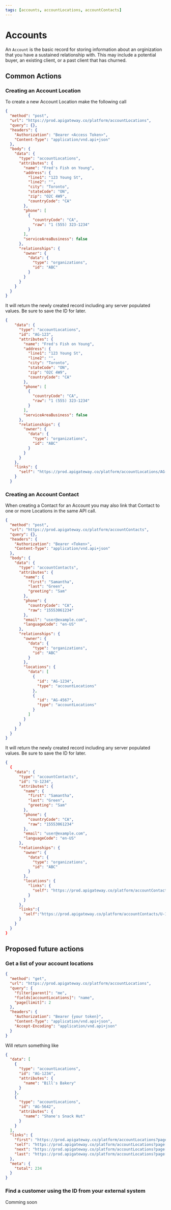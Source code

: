 ```yaml
---
tags: [accounts, accountLocations, accountContacts]
---
```

# Accounts

An `Account` is the basic record for storing information about an orginization that you have a sustained relationship with. This may include a potential buyer, an existing client, or a past client that has churned.

## Common Actions

### Creating an Account Location

To create a new Account Location make the following call

```json http
{
  "method": "post",
  "url": "https://prod.apigateway.co/platform/accountLocations",
  "query": {},
  "headers": {
    "Authorization": "Bearer <Access Token>",
    "Content-Type": "application/vnd.api+json"
  },
  "body": {
    "data": {
      "type": "accountLocations",
      "attributes": {
        "name": "Fred's Fish on Young",
        "address": {
          "line1": "123 Young St",
          "line2": "",
          "city": "Toronto",
          "stateCode": "ON",
          "zip": "O2C 4W9",
          "countryCode": "CA"
        },
        "phone": [
          {
            "countryCode": "CA",
            "raw": "1 (555) 323-1234"
          }
        ],
        "serviceAreaBusiness": false
      },
      "relationships": {
        "owner": {
          "data": {
            "type": "organizations",
            "id": "ABC"
          }
        }
      }
    }
  }
}
```

It will return the newly created record including any server populated values. Be sure to save the ID for later.

```json
{
    "data": {
      "type": "accountLocations",
      "id": "AG-123",
      "attributes": {
        "name": "Fred's Fish on Young",
        "address": {
          "line1": "123 Young St",
          "line2": "",
          "city": "Toronto",
          "stateCode": "ON",
          "zip": "O2C 4W9",
          "countryCode": "CA"
        },
        "phone": [
          {
            "countryCode": "CA",
            "raw": "1 (555) 323-1234"
          }
        ],
        "serviceAreaBusiness": false
      },
      "relationships": {
        "owner": {
          "data": {
            "type": "organizations",
            "id": "ABC"
          }
        }
      }
    },
    "links": {
      "self": "https://prod.apigateway.co/platform/accountLocations/AG-123"
    }
  }
```


### Creating an Account Contact

When creating a Contact for an Account you may also link that Contact to one or more Locations in the same API call.

```json http
{
  "method": "post",
  "url": "https://prod.apigateway.co/platform/accountContacts",
  "query": {},
  "headers": {
    "Authorization": "Bearer <Token>",
    "Content-Type": "application/vnd.api+json"
  },
  "body": {
    "data": {
      "type": "accountContacts",
      "attributes": {
        "name": {
          "first": "Samantha",
          "last": "Green",
          "greeting": "Sam"
        },
        "phone": {
          "countryCode": "CA",
          "raw": "15553061234"
        },
        "email": "user@example.com",
        "languageCode": "en-US"
      },
      "relationships": {
        "owner": {
          "data": {
            "type": "organizations",
            "id": "ABC"
          }
        },
        "locations": {
          "data": [
            {
              "id": "AG-1234",
              "type": "accountLocations"
            },
            {
              "id": "AG-4567",
              "type": "accountLocations"
            }
          ]
        }
      }
    }
  }
}
```

It will return the newly created record including any server populated values. Be sure to save the ID for later.

```json
{
  {
    "data": {
      "type": "accountContacts",
      "id": "U-1234",
      "attributes": {
        "name": {
          "first": "Samantha",
          "last": "Green",
          "greeting": "Sam"
        },
        "phone": {
          "countryCode": "CA",
          "raw": "15553061234"
        },
        "email": "user@example.com",
        "languageCode": "en-US"
      },
      "relationships": {
        "owner": {
          "data": {
            "type": "organizations",
            "id": "ABC"
          }
        },
        "locations": {
          "links": {
            "self": "https://prod.apigateway.co/platform/accountContacts/U-1234/relationships/locations"
          }
        }
      },
      "links":{
        "self":"https://prod.apigateway.co/platform/accountContacts/U-1234"
      }
    }
  }
}
```

## Proposed future actions

### Get a list of your account locations

```json http
{
  "method": "get",
  "url": "https://prod.apigateway.co/platform/accountLocations",
  "query": {
    "filter[parent]": "me",
    "fields[accountLocations]": "name",
    "page[limit]": 2
  },
  "headers": {
    "Authorization": "Bearer {your token}",
    "Content-Type": "application/vnd.api+json",
    "Accept-Encoding": "application/vnd.api+json"
  }
}
```

Will return something like 

```json
{
  "data": [
    {
      "type": "accountLocations",
      "id": "AG-1234",
      "attributes": {
        "name": "Bill's Bakery"
      }
    },
    {
      "type": "accountLocations",
      "id": "AG-5642",
      "attributes": {
        "name": "Shane's Snack Hut"
      }
    }
  ],
  "links": {
    "first": "https://prod.apigateway.co/platform/accountLocations?page[cursor]=abc",
    "self": "https://prod.apigateway.co/platform/accountLocations?page[cursor]=klm",
    "next": "https://prod.apigateway.co/platform/accountLocations?page[cursor]=nop",
    "last": "https://prod.apigateway.co/platform/accountLocations?page[cursor]=xyz"
  },
  "meta": {
    "total": 234
  }
}
```

### Find a customer using the ID from your external system

Comming soon
